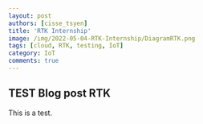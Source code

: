 ```yaml
---
layout: post
authors: [cisse_tsyen]
title: 'RTK Internship'
image: /img/2022-05-04-RTK-Internship/DiagramRTK.png
tags: [cloud, RTK, testing, IoT]
category: IoT
comments: true
---
```

## TEST Blog post RTK

This is a test.